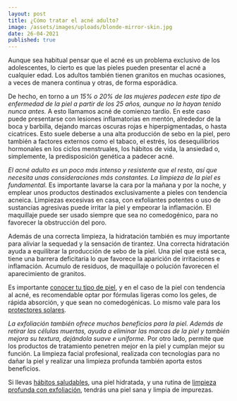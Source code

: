 ```yaml
---
layout: post
title: ¿Cómo tratar el acné adulto?
image: /assets/images/uploads/blonde-mirror-skin.jpg
date: 26-04-2021
published: true
---
```

Aunque sea habitual pensar que el acné es un problema exclusivo de los
adolescentes, lo cierto es que las pieles pueden presentar el acné a cualquier
edad. Los adultos también tienen granitos en muchas ocasiones, a veces de manera
continua y otras, de forma esporádica.

De hecho, en torno a _un 15% o 20% de las mujeres padecen este tipo de
enfermedad de la piel a partir de los 25 años, aunque no la hayan tenido nunca
antes._  A esto llamamos acné de comienzo tardío. En este caso puede presentarse
con lesiones inflamatorias en mentón, alrededor de la boca y barbilla, dejando
marcas oscuras rojas e hiperpigmentadas, o hasta cicatrices. Esto suele deberse
a una alta producción de sebo en la piel, pero también a factores externos como
el tabaco, el estrés, los desequilibrios hormonales en los ciclos menstruales,
los hábitos de vida, la ansiedad o, simplemente, la predisposición genética a
padecer acné.

_El acné adulto es un poco más intenso y resistente que el resto, así que
necesita unas consideraciones más constantes. La limpieza de la piel es
fundamental._ Es importante lavarse la cara por la mañana y por la noche, y
emplear unos productos destinados exclusivamente a pieles con tendencia acneica.
Limpiezas excesivas en casa, con exfoliantes potentes o uso de sustancias
agresivas puede irritar la piel y empeorar la inflamación. El maquillaje puede
ser usado siempre que sea no comedogénico, para no favorecer la obstrucción del
poro. 

Además de una correcta limpieza, la hidratación también es muy importante para
aliviar la sequedad y la sensación de tirantez. Una correcta hidratación ayuda a
equilibrar la producción de sebo de la piel. Una piel que está seca, tiene una
barrera deficitaria lo que favorece la aparición de irritaciones e inflamación.
Acumulo de residuos, de maquillaje o polución favorecen el aparecimiento de
granitos. 

Es importante [conocer tu tipo de piel](/blog/cual-es-tu-tipo-de-piel), y en el
caso de la piel con tendencia al acné, es recomendable optar por fórmulas
ligeras como los geles, de rápida absorción, y que sean no comedogénicas. Lo
mismo vale para los [protectores
solares](https://www.instagram.com/tv/CAufUH-H6Hn).

_La exfoliación también ofrece muchos beneficios para la piel. Además de retirar
las células muertas, ayuda a eliminar las marcas de la piel y también mejora su
textura, dejándola suave e uniforme._ Por otro lado, permite que los productos de
tratamiento penetren mejor en la piel y cumplan mejor su función. La limpieza
facial profesional, realizada con tecnologías para no dañar la piel y realizar
una limpieza profunda también aporta estos beneficios. 

Si llevas [hábitos
saludables](/blog/8-habitos-para-lucir-una-piel-joven-y-bonita), una piel
hidratada, y una rutina de [limpieza profunda con
exfoliación](/tratamientos/limpieza-facial-profunda-aquapure), tendrás una piel
sana y limpia de impurezas.
